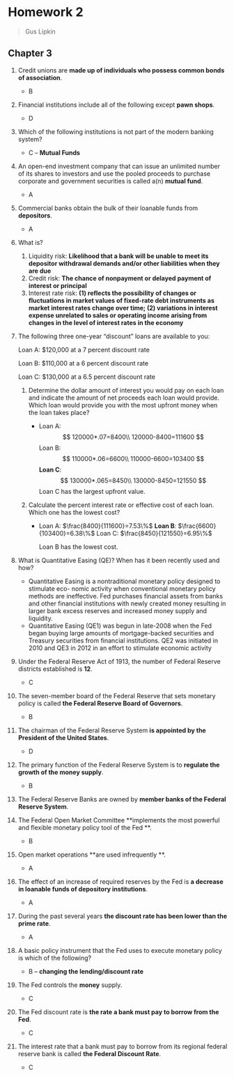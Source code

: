 # Homework 2

> Gus Lipkin

## Chapter 3

1. Credit unions are **made up of individuals who possess common bonds of association**.

   - B

2. Financial institutions include all of the following except **pawn shops**.

   - D

3. Which of the following institutions is not part of the modern banking system? 

   - C – **Mutual Funds**

4. An open-end investment company that can issue an unlimited number of its shares to 
   investors and use the pooled proceeds to purchase corporate and government securities 
   is called a(n) **mutual fund**.

   - A

5. Commercial banks obtain the bulk of their loanable funds from **depositors**.

   - A

6. What is?

   1. Liquidity risk: **Likelihood that a bank will be unable to meet its depositor withdrawal demands and/or other liabilities when they are due**
   2. Credit risk: **The chance of nonpayment or delayed payment of interest or principal**
   3. Interest rate risk: **(1) reflects the possibility of changes or fluctuations in market values of fixed-rate debt instruments as market interest rates change over time; (2) variations in interest expense unrelated to sales or operating income arising from changes in the level of interest rates in the economy**

7. The following three one-year “discount” loans are available to you: 

   Loan A: \$120,000 at a 7 percent discount rate 

   Loan B: \$110,000 at a 6 percent discount rate 

   Loan C: \$130,000 at a 6.5 percent discount rate

   1. Determine the dollar amount of interest you would pay on each loan and indicate the amount of net proceeds each loan would provide. Which loan would provide you with the most upfront money when the loan takes place?

      - Loan A:
        $$
        120000*.07=8400\\
        120000-8400=111600
        $$
        Loan B:
        $$
        110000*.06=6600\\
        110000-6600=103400
        $$
        **Loan C**:
        $$
        130000*.065=8450\\
        130000-8450=121550
        $$
        Loan C has the largest upfront value.

   2. Calculate the percent interest rate or effective cost of each loan. Which one has the lowest cost?

      - Loan A: $\frac{8400}{111600}=7.53\%$
        **Loan B**: $\frac{6600}{103400}=6.38\%$
        Loan C: $\frac{8450}{121550}=6.95\%$

        Loan B has the lowest cost.

8. What is Quantitative Easing (QE)? When has it been recently used and how? 

   - Quantitative Easing is a nontraditional monetary policy designed to stimulate eco- nomic activity when conventional monetary policy methods are ineffective. Fed purchases financial assets from banks and other financial institutions with newly created money resulting in larger bank excess reserves and increased money supply and liquidity. 
   - Quantitative Easing (QE1) was begun in late-2008 when the Fed began buying large amounts of mortgage-backed securities and Treasury securities from financial institutions. QE2 was initiated in 2010 and QE3 in 2012 in an effort to stimulate economic activity

9. Under the Federal Reserve Act of 1913, the number of Federal Reserve districts established 
   is **12**.

   - C

10. The seven-member board of the Federal Reserve that sets monetary policy is called **the Federal Reserve Board of Governors**.

    - B

11. The chairman of the Federal Reserve System **is appointed by the President of the United States**.

    - D

12. The primary function of the Federal Reserve System is to **regulate the growth of the money supply**.

    - B

13. The Federal Reserve Banks are owned by **member banks of the Federal Reserve System**.

14. The Federal Open Market Committee **implements the most powerful and flexible monetary policy tool of the Fed **.

    - B

15. Open market operations **are used infrequently **.

    - A

16. The effect of an increase of required reserves by the Fed is **a decrease in loanable funds of depository institutions**.

    - A

17. During the past several years **the discount rate has been lower than the prime rate**.

    - A

18. A basic policy instrument that the Fed uses to execute monetary policy is which of the 
    following?

    - B – **changing the lending/discount rate**

19. The Fed controls the **money** supply.

    - C

20. The Fed discount rate is **the rate a bank must pay to borrow from the Fed**.

    - C

21. The interest rate that a bank must pay to borrow from its regional federal reserve bank is 
    called **the Federal Discount Rate**.

    - C